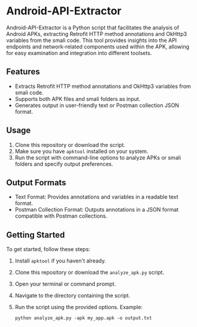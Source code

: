 # Android-API-Extractor

Android-API-Extractor is a Python script that facilitates the analysis of Android APKs, extracting Retrofit HTTP method annotations and OkHttp3 variables from the smali code. This tool provides insights into the API endpoints and network-related components used within the APK, allowing for easy examination and integration into different toolsets.

## Features

- Extracts Retrofit HTTP method annotations and OkHttp3 variables from smali code.
- Supports both APK files and smali folders as input.
- Generates output in user-friendly text or Postman collection JSON format.

## Usage

1. Clone this repository or download the script.
2. Make sure you have `apktool` installed on your system.
3. Run the script with command-line options to analyze APKs or smali folders and specify output preferences.

## Output Formats

- Text Format: Provides annotations and variables in a readable text format.
- Postman Collection Format: Outputs annotations in a JSON format compatible with Postman collections.

## Getting Started

To get started, follow these steps:

1. Install `apktool` if you haven't already.
2. Clone this repository or download the `analyze_apk.py` script.
3. Open your terminal or command prompt.
4. Navigate to the directory containing the script.
5. Run the script using the provided options. Example:

   ```shell
   python analyze_apk.py -apk my_app.apk -o output.txt

